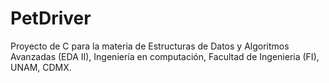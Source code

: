 # PetDriver
Proyecto de C para la materia de Estructuras de Datos y Algoritmos Avanzadas (EDA II), Ingeniería en computación, Facultad de Ingenieria (FI), UNAM, CDMX.
